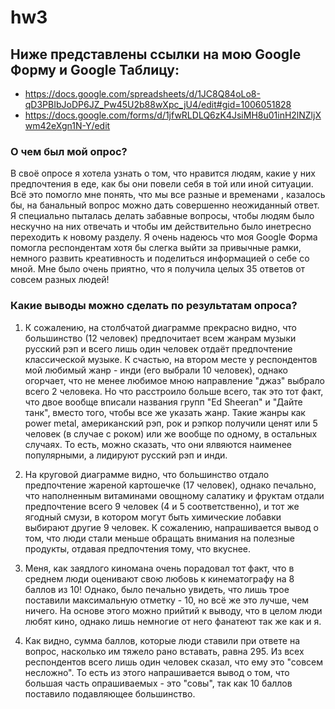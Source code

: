 # hw3

## Ниже представлены ссылки на мою Google Форму и Google Таблицу:

* https://docs.google.com/spreadsheets/d/1JC8Q84oLo8-qD3PBIbJoDP6JZ_Pw45U2b88wXpc_jU4/edit#gid=1006051828
* https://docs.google.com/forms/d/1jfwRLDLQ6zK4JsiMH8u01inH2lNZljXwm42eXgn1N-Y/edit

### О чем был мой опрос?

В своё опросе я хотела узнать о том, что нравится людям, какие у них предпочтения в еде, как бы они повели себя в той или иной ситуации. Всё это помогло мне понять, что мы все разные и временами , казалось бы, на банальный вопрос можно дать совершенно неожиданный ответ. Я специально пыталась делать забавные вопросы, чтобы людям было нескучно на них отвечать и чтобы им действительно было инетресно переходить к новому разделу. Я очень надеюсь что моя Google Форма помогла респондентам хотя бы слегка выйти за привычные рамки, немного развить креативность и поделиться информацией о себе со мной. Мне было очень приятно, что я получила целых 35 ответов от совсем разных людей!  

### Какие выводы можно сделать по результатам опроса?

1. К сожалению, на столбчатой диаграмме прекрасно видно, что большинство (12 человек) предпочитает всем жанрам музыки русский рэп и всего лишь один человек отдаёт предпочтение классической музыке. К счастью, на втором месте у респондентов мой любимый жанр - инди (его выбрали 10 человек), однако огорчает, что не менее любимое мною направление "джаз" выбрало всего 2 человека. Но что расстроило больше всего, так это тот факт, что двое вообще вписали названия групп "Ed Sheeran" и "Дайте танк", вместо того, чтобы все же указать  жанр. Такие жанры как power metal, американский рэп, рок и рэпкор получили ценят или 5 человек (в случае с роком) или же вообще по одному, в остальных случаях. То есть, можно сказать, что они ялвяются наименее популярными, а лидируют русский рэп и инди.

2. На круговой диаграмме видно, что большинство отдало предпочтение жареной картошечке (17 человек), однако печально, что наполненным витаминами овощному салатику и фруктам отдали предпочтение всего 9 человек (4 и 5 соответственно), и тот же ягодный смузи, в котором могут быть химические лобавки выбирают другие 9 человек. К сожалению, напрашивается вывод о том, что люди стали меньше обращать внимания на полезные продукты, отдавая предпочтения тому, что вкуснее.

3. Меня, как заядлого киномана очень порадовал тот факт, что в среднем люди оценивают свою любовь к кинематографу на 8 баллов из 10! Однако, было печально увидеть, что лишь трое поставили максимальную отметку - 10, но всё же это лучше, чем ничего. На основе этого можно прийтий к выводу, что в целом люди любят кино, однако лишь немногие от него фанатеют так же как и я.

4. Как видно, сумма баллов, которые люди ставили при ответе на вопрос, насколько им тяжело рано вставать, равна 295. Из всех респондентов всего лишь один человек сказал, что ему это "совсем несложно". То есть из этого напрашивается вывод о том, что большая часть опрашиваемых - это "совы", так как 10 баллов поставило подавляющее большинство.
